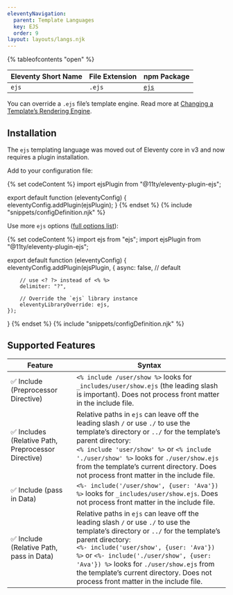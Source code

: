 ```yaml
---
eleventyNavigation:
  parent: Template Languages
  key: EJS
  order: 9
layout: layouts/langs.njk
---
```


{% tableofcontents "open" %}

| Eleventy Short Name | File Extension | npm Package                                |
| ------------------- | -------------- | ------------------------------------------ |
| `ejs`               | `.ejs`         | [`ejs`](https://www.npmjs.com/package/ejs) |

You can override a `.ejs` file’s template engine. Read more at [Changing a Template’s Rendering Engine](/docs/languages/).

## Installation

The `ejs` templating language was moved out of Eleventy core in v3 and now requires a plugin installation.

Add to your configuration file:

{% set codeContent %}
import ejsPlugin from "@11ty/eleventy-plugin-ejs";

export default function (eleventyConfig) {
	eleventyConfig.addPlugin(ejsPlugin);
}
{% endset %}
{% include "snippets/configDefinition.njk" %}


Use more `ejs` options ([full options list](https://github.com/mde/ejs#options)):

{% set codeContent %}
import ejs from "ejs";
import ejsPlugin from "@11ty/eleventy-plugin-ejs";

export default function (eleventyConfig) {
	eleventyConfig.addPlugin(ejsPlugin, {
		async: false, // default

		// use <? ?> instead of <% %>
		delimiter: "?",

		// Override the `ejs` library instance
		eleventyLibraryOverride: ejs,
	});
}
{% endset %}
{% include "snippets/configDefinition.njk" %}

## Supported Features

| Feature                                             | Syntax                                                                                                                                                                                                                                                                                                                                                                        |
| --------------------------------------------------- | ----------------------------------------------------------------------------------------------------------------------------------------------------------------------------------------------------------------------------------------------------------------------------------------------------------------------------------------------------------------------------- |
| ✅ Include (Preprocessor Directive)                 | `<% include /user/show %>` looks for `_includes/user/show.ejs` (the leading slash is important). Does not process front matter in the include file.                                                                                                                                                                                                                           |
| ✅ Includes (Relative Path, Preprocessor Directive) | Relative paths in `ejs` can leave off the leading slash `/` or use `./` to use the template’s directory or `../` for the template’s parent directory:<br>`<% include 'user/show' %>` or `<% include './user/show' %>` looks for `./user/show.ejs` from the template’s current directory. Does not process front matter in the include file.                                   |
| ✅ Include (pass in Data)                           | `<%- include('/user/show', {user: 'Ava'}) %>` looks for `_includes/user/show.ejs`. Does not process front matter in the include file.                                                                                                                                                                                                                                         |
| ✅ Include (Relative Path, pass in Data)            | Relative paths in `ejs` can leave off the leading slash `/` or use `./` to use the template’s directory or `../` for the template’s parent directory:<br>`<%- include('user/show', {user: 'Ava'}) %>` or `<%- include('./user/show', {user: 'Ava'}) %>` looks for `./user/show.ejs` from the template’s current directory. Does not process front matter in the include file. |
